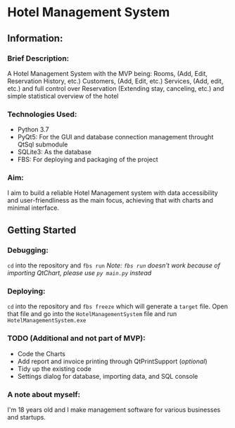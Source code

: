 # Hotel Management System

## Information:
### Brief Description:
A Hotel Management System with the MVP being: Rooms, (Add, Edit, Reservation History, etc.) Customers, (Add, Edit, etc.) Services, (Add, edit, etc.) and full control over Reservation (Extending stay, canceling, etc.) and simple statistical overview of the hotel

### Technologies Used:

- Python 3.7
- PyQt5: For the GUI and database connection management throught QtSql submodule
- SQLite3: As the database
- FBS: For deploying and packaging of the project

### Aim:
I aim to build a reliable Hotel Management system with data accessibility and user-friendliness as the main focus, achieving that with charts and minimal interface.

## Getting Started

### Debugging:
`cd` into the repository and `fbs run`
*Note: `fbs run` doesn't work because of importing QtChart, please use `py main.py` instead*

### Deploying:
`cd` into the repository and `fbs freeze` which will generate a `target` file. Open that file and go into the `HotelManagementSystem` file and run `HotelManagementSystem.exe`

### TODO (Additional and not part of MVP):
- Code the Charts
- Add report and invoice printing through QtPrintSupport (*optional*)
- Tidy up the existing code
- Settings dialog for database, importing data, and SQL console

### A note about myself:
I'm 18 years old and I make management software for various businesses and startups.